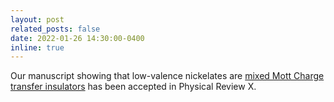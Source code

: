 ```yaml
---
layout: post
related_posts: false
date: 2022-01-26 14:30:00-0400
inline: true
---
```


Our manuscript showing that low-valence nickelates are [mixed Mott Charge transfer insulators](/publications/#Shen2022role) has been accepted in Physical Review X.
